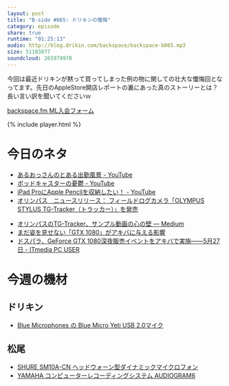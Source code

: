 ```yaml
---
layout: post
title: "B-side #065: ドリキンの懺悔"
category: episode
share: true
runtime: "01:25:13"
audio: http://blog.drikin.com/backspace/backspace-b065.mp3
size: 51183877
soundcloud: 265979970
---
```


今回は最近ドリキンが黙って買ってしまった例の物に関しての壮大な懺悔回となってます。先日のAppleStore開店レポートの裏にあった真のストーリーとは？長い言い訳を聞いてくださいｗ

[backspace.fm ML入会フォーム](http://backspace.us11.list-manage.com/subscribe?u=09c933bd3997c1d16dbed156a&id=84b6529b91)

{% include player.html %}

# 今日のネタ

* [あるおっさんのとある出勤風景 - YouTube](https://www.youtube.com/watch?v=eemBg6sINGk)
* [ポッドキャスターの憂鬱 - YouTube](https://www.youtube.com/watch?v=F0HJHAhUC4w)
* [iPad ProにApple Pencilを収納したい！ - YouTube](https://www.youtube.com/watch?v=40ju_VM7Dpw)
* [オリンパス　ニュースリリース： フィールドログカメラ「OLYMPUS STYLUS TG-Tracker（トラッカー）」を発売](http://www.olympus.co.jp/jp/news/2016a/nr160524tgtrackerj.jsp)
- [オリンパスのTG-Tracker、サンプル動画の心の壁 — Medium](https://medium.com/@masakiishitani/%E3%82%AA%E3%83%AA%E3%83%B3%E3%83%91%E3%82%B9%E3%81%AEtg-tracker-%E3%82%B5%E3%83%B3%E3%83%97%E3%83%AB%E5%8B%95%E7%94%BB%E3%81%AE%E5%BF%83%E3%81%AE%E5%A3%81-a5c1e05c9775#.n9ob4ed7c)
- [まだ姿を見せない「GTX 1080」がアキバに与える影響](http://www.itmedia.co.jp/pcuser/articles/1605/23/news102.html)
- [ドスパラ、GeForce GTX 1080深夜販売イベントをアキバで実施――5月27日 - ITmedia PC USER](http://www.itmedia.co.jp/pcuser/articles/1605/26/news087.html)


# 今週の機材

## ドリキン
* [Blue Microphones の Blue Micro Yeti USB 2.0マイク](http://amzn.to/1QWLhTS)

## 松尾
* [SHURE  SM10A-CN ヘッドウォーン型ダイナミックマイクロフォン](http://amzn.to/1LXIGkV) 
* [YAMAHA コンピューターレコーディングシステム AUDIOGRAM6](http://amzn.to/1Rsyq5W)
